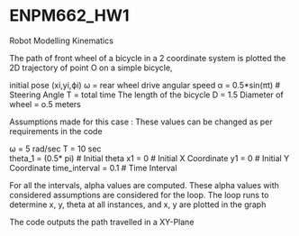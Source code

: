 # ENPM662_HW1
Robot Modelling Kinematics

The path of front wheel of a bicycle in a 2 coordinate system is plotted
the 2D trajectory of point O on a simple bicycle,

initial pose (xi,yi,ϕi)
ω = rear wheel drive angular speed 
α = 0.5*sin(πt)     # Steering Angle
T = total time
The length of the bicycle D = 1.5
Diameter of wheel = o.5 meters

Assumptions made for this case :  These values can be changed as per requirements in the code

ω = 5 rad/sec 
T = 10 sec               
theta_1 = (0.5* pi)         # Initial theta 
x1 = 0                      # Initial X Coordinate
y1 = 0                      # Initial Y Coordinate
time_interval = 0.1         # Time Interval

For all the intervals, alpha values are computed. These alpha values with considered assumptions are considered for the loop.
The loop runs to determine x, y, theta at all instances, and x, y are plotted in the graph

The code outputs the path travelled in a XY-Plane
